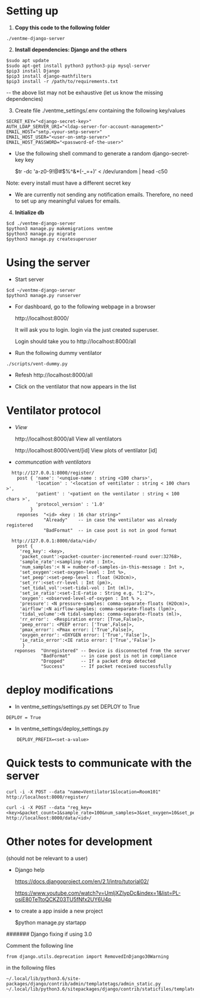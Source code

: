 # Setting up
  1. __Copy this code to the following folder__

   ```
   ./ventme-django-server
   ```

  2. __Install dependencies: Django and the others__
  
   ```
   $sudo apt update
   $sudo apt-get install python3 python3-pip mysql-server
   $pip3 install Django
   $pip3 install django-mathfilters
   $pip3 install -r /path/to/requirements.txt
   ```

  -- the above list may not be exhaustive (let us know the missing dependencies)

 3.  Create file ./ventme_settings/.env containing the following key/values

```
SECRET_KEY="<django-secret-key>"
AUTH_LDAP_SERVER_URI="<ldap-server-for-account-management>"
EMAIL_HOST="smtp.<your-smtp-server>"
EMAIL_HOST_USER="<user-on-smtp-server>"
EMAIL_HOST_PASSWORD="<password-of-the-user>"
```

* Use the following shell command to generate a random django-secret-key key

   $tr -dc 'a-z0-9!@#$%^&*(-_=+)' < /dev/urandom | head -c50

Note: every install must have a different secret key
   * We are currently not sending any notification emails. Therefore, no
     need to set up any meaningful values for emails.

  4. __Initialize db__

  ```
  $cd ./ventme-django-server
  $python3 manage.py makemigrations ventme
  $python3 manage.py migrate
  $python3 manage.py createsuperuser
  ```

  # __Using the server__

  - Start server 

   ```
   $cd ~/ventme-django-server
   $python3 manage.py runserver
   ```

  - For dashboard, go to the following webpage in a browser

     http://localhost:8000/

    It will ask you to login. login via the just created superuser.

    Login should take you to http://localhost:8000/all

  - Run the following dummy ventilator
   ```
   ./scripts/vent-dummy.py
   ```
  - Refesh http://localhost:8000/all

  - Click on the ventilator that now appears in the list

  # __Ventilator protocol__

  - _View_
  
     http://localhost:8000/all  View all ventilators

     http://localhost:8000/vent/[id] View plots of ventilator [id]

  - _communcation with ventilators_

   ```
     http://127.0.0.1:8000/register/
       post { 'name': '<unqiue-name : string <100 chars>',
              'location' : '<location of ventilator : string < 100 chars >',
              'patient' : '<patient on the ventilator : string < 100 chars >',
              'protocol_version' : '1.0'
            }
       reponses  "<id> <key : 16 char string>"
                 "Already"    -- in case the ventilator was already registered
                 "BadFormat"  -- in case post is not in good format

     http://127.0.0.1:8000/data/<id>/
       post {
        'reg_key': <key>,
        'packet_count':<packet-counter-incremented-round over:32768>,
        'sample_rate':<sampling-rate : Int>,
        'num_samples':< N = number-of-samples-in-this-message : Int >,
        'set_oxygen':<set-oxygen-level : Int %>,
        'set_peep':<set-peep-level : float (H2Ocm)>,
        'set_rr':<set-rr-level : Int (pm)>,
        'set_tidal_vol':<set-tidal-vol : Int (ml)>,
        'set_ie_ratio':<set-I:E-ratio : String e.g. "1:2">,
        'oxygen': <observed-level-of-oxygen : Int % >,
        'pressure': <N pressure-samples: comma-separate-floats (H2Ocm)>,
        'airflow':<N airflow-samples: comma-separate-floats (lpm)>,
        'tidal_volume':<N tidal-samples: comma-separate-floats (ml)>,
        'rr_error':  <Respiration error: [True,False]>,
        'peep_error': <PEEP error: ['True',False]>,
        'pmax_error': <Pmax error: ['True',False]>,
        'oxygen_error': <OXYGEN error: ['True','False']>,
        'ie_ratio_error':<IE ratio error: ['True','False']>
         }
      reponses  "Unregistered" -- Device is disconnected from the server 
                "BadFormat"    -- in case post is not in compliance
                "Dropped"      -- If a packet drop detected
                "Success"      -- If packet received successfully
   ```


# deploy modifications

  - In ventme_settings/settings.py set DEPLOY to True   
   ```
   DEPLOY = True
   ```
  - In ventme_settings/deploy_settings.py

   ```
       DEPLOY_PREFIX=<set-a-value>
   ```

# Quick tests to communicate with the server

   ```
curl -i -X POST --data "name=Ventilator1&location=Room101"  http://localhost:8000/register/

curl -i -X POST --data "reg_key=<key>&packet_count=1&sample_rate=100&num_samples=3&set_oxygen=10&set_peep=5&set_rr=12&set_tidal_vol=300&set_ie_ratio=1:2&oxygen=40&pressure=20,20,20&airflow=10,10,10.1&tidal_volume=20,30,50&rr_error=False&peep_error=False&oxygen_error=False&ie_ratio_error=False"  http://localhost:8000/data/<id>/
   ```


# Other notes for development

(should not be relevant to a user)

- Django help

  https://docs.djangoproject.com/en/2.1/intro/tutorial02/
  
  https://www.youtube.com/watch?v=UmljXZIypDc&index=1&list=PL-osiE80TeTtoQCKZ03TU5fNfx2UY6U4p

- to create a app inside a new project

   $python manage.py startapp


####### Django fixing if using 3.0

Comment the following line

   ```
from django.utils.deprecation import RemovedInDjango30Warning
   ```

in the following files

   ```
~/.local/lib/python3.6/site-packages/django/contrib/admin/templatetags/admin_static.py
~/.local/lib/python3.6/sitepackages/django/contrib/staticfiles/templatetags/staticfiles.py
   ```
